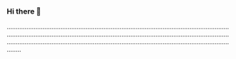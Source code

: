### Hi there 👋

............................................................................................................................................................................................................................................................................................................................................................................................